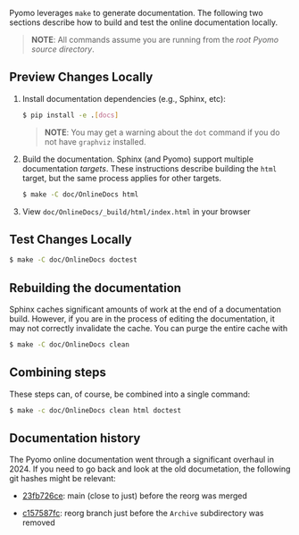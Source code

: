 Pyomo leverages ``make`` to generate documentation.  The following two
sections describe how to build and test the online documentation
locally.

> **NOTE**: All commands assume you are running from the *root Pyomo source directory*.


Preview Changes Locally
-----------------------

1. Install documentation dependencies (e.g., Sphinx, etc):

   ```bash
   $ pip install -e .[docs]
   ```
   
   > **NOTE**: You may get a warning about the `dot` command if you do
   > not have `graphviz` installed.


2. Build the documentation.  Sphinx (and Pyomo) support multiple
   documentation *targets*.  These instructions describe building the
   `html` target, but the same process applies for other targets.

   ```bash
   $ make -C doc/OnlineDocs html
   ```

3. View ``doc/OnlineDocs/_build/html/index.html`` in your browser

Test Changes Locally
--------------------

   ```bash
   $ make -C doc/OnlineDocs doctest
   ```

Rebuilding the documentation
----------------------------

Sphinx caches significant amounts of work at the end of a documentation
build.  However, if you are in the process of editing the documentation,
it may not correctly invalidate the cache.  You can purge the entire
cache with

   ```bash
   $ make -C doc/OnlineDocs clean
   ```

Combining steps
---------------

These steps can, of course, be combined into a single command:

   ```bash
   $ make -c doc/OnlineDocs clean html doctest
   ```

Documentation history
---------------------

The Pyomo online documentation went through a significant overhaul in
2024.  If you need to go back and look at the old documetation, the
following git hashes might be relevant:

   - [23fb726ce](https://github.com/Pyomo/pyomo/commit/23fb726ce0e092412081bd70e8a0370af46f6d0f):
     main (close to just) before the reorg was merged

   - [c157587fc](https://github.com/Pyomo/pyomo/commit/c157587fc9a03300b53879b99c1f350a26a9519f):
     reorg branch just before the `Archive` subdirectory was removed
